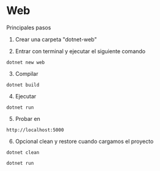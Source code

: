 # Web

Principales pasos

1. Crear una carpeta "dotnet-web"

2. Entrar con terminal y ejecutar el siguiente comando

`dotnet new web`

3. Compilar 

`dotnet build`

4. Ejecutar

`dotnet run`

5. Probar en 

`http://localhost:5000`


6. Opcional clean y restore cuando cargamos el proyecto

`dotnet clean`

`dotnet run`